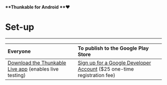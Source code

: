 #### **Thunkable for Android **❤

# **Set-up**

---

| Everyone | To publish to the Google Play Store |
| :--- | :--- |
| [Download the Thunkable Live app](https://play.google.com/store/apps/details?id=com.thunkable.appinventor.aicompanion3&hl=en) \(enables live testing\) | [Sign up for a Google Developer Account](https://play.google.com/apps/publish/signup/#EnterDetailsPlace) \($25 one-time registration fee\) |

# 





